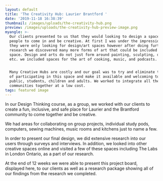 ```yaml
---
layout: default
title: 'The Creativity Hub: Laurier Brantford '
date: '2019-11-18 16:38:39'
thumbnail: /images/uploads/the-creativity-hub.png
preview: /images/uploads/the-creativity-hub-preview-image.png
myangle: >-
  Our clients presented to us that they would looking to design a space for
  people to come in and be creative. At first I was under the impression that
  they were only looking for design/art spaces however after doing further
  research we discovered many more forms of art that could be included in this
  space. Design and arts do not just form around painting, sculpting, drawing
  etc. we included spaces for the art of cooking, music, and podcasts.


  Many Creative Hubs are costly and our goal was to try and eliminate the cost
  of participating in this space and make it available and welcoming to all the
  public, students, children and adults. We worked to integrate all these
  communities together at a low cost.
tags: featured image
---
```

In our Design Thinking course, as a group, we worked with our clients to create a fun, inclusive, and safe place for Laurier and the Brantford community to come together and be creative.

We had areas for collaborating on group projects, individual study pods, computers, sewing machines, music rooms and kitchens just to name a few.

In order to present our final design, we did extensive research into our users through surveys and interviews. In addition, we looked into other creative spaces online and visited a few of these spaces including The Labs in London Ontario, as a part of our research. 

At the end of 12 weeks we were able to present this project board, displayed here, to our clients as well as a research package showing all of our findings from the research we completed.
